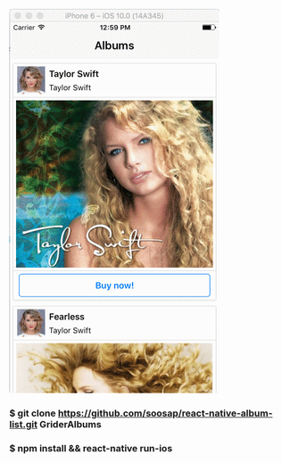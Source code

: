 ![Demo](src/images/demo.gif?raw=true "GriderAlbums")

### $ git clone https://github.com/soosap/react-native-album-list.git GriderAlbums

### $ npm install && react-native run-ios
